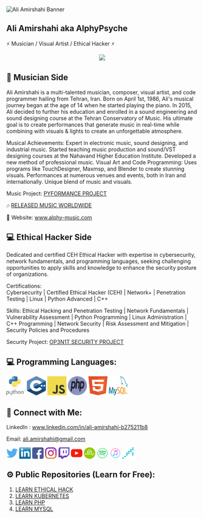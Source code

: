 ![Ali Amirshahi Banner](https://i.ibb.co/2WKr9HR/github-banner-small.png)

## Ali Amirshahi aka AlphyPsyche

⚡ Musician / Visual Artist / Ethical Hacker ⚡

<p align="center">
  <img src="https://readme-typing-svg.demolab.com/?lines=Welcome+to+my+page;You+can+learn+a+lot!;Use+these+informations+carefuly!;Fork+and+star+repositories!&font=Fira%20Code&center=true&width=600&height=50&duration=4000&pause=1000">
</p>

## 🎵 Musician Side 
Ali Amirshahi is a multi-talented musician, composer, visual artist, and code programmer hailing from Tehran, Iran. Born on April 1st, 1986, Ali's musical journey began at the age of 14 when he started playing the piano. In 2015, Ali decided to further his education and enrolled in a sound engineering and sound designing course at the Tehran Conservatory of Music. His ultimate goal is to create performances that generate music in real-time while combining with visuals & lights to create an unforgettable atmosphere.

Musical Achievements:
Expert in electronic music, sound designing, and industrial music.
Started teaching music production and sound/VST designing courses at the Nahavand Higher Education Institute.
Developed a new method of professional music.
Visual Art and Code Programming:
Uses programs like TouchDesigner, Maxmsp, and Blender to create stunning visuals.
Performances at numerous venues and events, both in Iran and internationally.
Unique blend of music and visuals.

Music Project: 
[PYFORMANCE PROJECT](https://github.com/Pyformance)


🎶 [RELEASED MUSIC WORLDWIDE](https://github.com/ALPHYPSYCHE/ALPHYPSYCHE/blob/main/ALPHYPSYCHE%20PAGE/Released_music.md)

🔗 Website: www.alphy-music.com

## 💻 Ethical Hacker Side 
Dedicated and certified CEH Ethical Hacker with expertise in cybersecurity, network fundamentals, and programming languages, seeking challenging opportunities to apply skills and knowledge to enhance the security posture of organizations.

Certifications:  
Cybersecurity | Certified Ethical Hacker (CEH) | Network+ | Penetration Testing | Linux | Python Advanced | C++

Skills:
Ethical Hacking and Penetration Testing | Network Fundamentals | Vulnerability Assessment | Python Programming | Linux Administration | C++ Programming | Network Security | Risk Assessment and Mitigation | Security Policies and Procedures

Security Project: 
[OP3N1T SECURITY PROJECT](https://github.com/OP3N1T-SECURITY)


## 💻 Programming Languages: 
<img src="https://github.com/ALPHYPSYCHE/ALPHYPSYCHE/blob/main/Icons/python.svg" alt="python" width="50" height="50" /> <img src="https://github.com/ALPHYPSYCHE/ALPHYPSYCHE/blob/main/Icons/c%2B%2B.svg" alt="C++" width="50" height="50" /> <img src="https://github.com/ALPHYPSYCHE/ALPHYPSYCHE/blob/main/Icons/js.svg" alt="js" width="50" height="50" /> <img src="https://github.com/ALPHYPSYCHE/ALPHYPSYCHE/blob/main/Icons/php.svg" alt="php" width="50" height="50" /> <img src="https://github.com/ALPHYPSYCHE/ALPHYPSYCHE/blob/main/Icons/html5.svg" alt="html" width="50" height="50" />  <img src="https://github.com/ALPHYPSYCHE/ALPHYPSYCHE/blob/main/Icons/mysql-logo.svg" alt="mySQL" width="50" height="50" /> 


## 🔗 Connect with Me:
LinkedIn : www.linkedin.com/in/ali-amirshahi-b275211b8

Email: ali.amirshahi@gmail.com


<p align="left">
<a href="https://twitter.com/AmirshahiAli" target="blank"><img align="center" src="https://github.com/ALPHYPSYCHE/ALPHYPSYCHE/blob/main/Icons/twitter%20(2).png" title = "Twitter" alt="" height="30" /></a>
<a href="linkedin.com/in/ali-amirshahi-b275211b8/" target="blank"><img align="center" src="https://github.com/ALPHYPSYCHE/ALPHYPSYCHE/blob/main/Icons/Linkedin-logo-icon.png" alt="" height="30" /></a>
<a href="https://www.facebook.com/alphy.psyche" target="blank"><img align="center" src="https://github.com/ALPHYPSYCHE/ALPHYPSYCHE/blob/main/Icons/facebook.png" alt="" height="30" /></a>
<a href="https://instagram.com/alphypsyche" target="blank"><img align="center" src="https://github.com/ALPHYPSYCHE/ALPHYPSYCHE/blob/main/Icons/instagram.png" alt="" height="30" /></a>
<a href="https://www.twitch.com/alphypsyche" target="blank"><img align="center" src="https://github.com/ALPHYPSYCHE/ALPHYPSYCHE/blob/main/Icons/twitch.png" alt="" height="30" /></a>
<a href="https://www.youtube.com/channel/UCQWYga3HoRPgCz7w2rG37Eg?view_as=subscriber" target="blank"><img align="center" src="https://github.com/ALPHYPSYCHE/ALPHYPSYCHE/blob/main/Icons/youtube.png" alt="" height="30" /></a>
<a href="https://www.beatport.com/artist/alphypsyche/877204" target="blank"><img align="center" src="https://github.com/ALPHYPSYCHE/ALPHYPSYCHE/blob/main/Icons/beatport2.png" alt="" width="30" height="30" /></a>
<a href="https://open.spotify.com/artist/4NVnuPmwyKC82yOAdAW23W" target="blank"><img align="center" src="https://github.com/ALPHYPSYCHE/ALPHYPSYCHE/blob/main/Icons/spotify2.png" alt="" width="30" height="30" /></a>
<a href="https://music.apple.com/us/artist/alphypsyche/1515908005" target="blank"><img align="center" src="https://github.com/ALPHYPSYCHE/ALPHYPSYCHE/blob/main/Icons/apple2.png" alt="" width="30" height="30" /></a>
<a href="http://www.alphy-music.com" target="blank"><img align="center" src="https://github.com/ALPHYPSYCHE/ALPHYPSYCHE/blob/main/Icons/alphy-music.png" alt="" width="30" height="30" /></a>
</p>

## ⚙️ Public Repositories (Learn for Free):
1. [LEARN ETHICAL HACK](https://github.com/ALPHYPSYCHE/Ethical-Hacking)
2. [LEARN KUBERNETES](https://github.com/ALPHYPSYCHE/Kubernetes)
1. [LEARN PHP](https://github.com/ALPHYPSYCHE/PHP_LEARN)
2. [LEARN MYSQL](https://github.com/ALPHYPSYCHE/MySQL)

